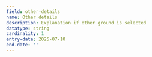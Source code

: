```yaml
---
field: other-details
name: Other details
description: Explanation if other ground is selected
datatype: string
cardinality: 1
entry-date: 2025-07-10
end-date: ''
---
```

